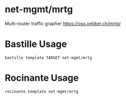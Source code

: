 # net-mgmt/mrtg
Multi-router traffic grapher
https://oss.oetiker.ch/mrtg/

# Bastille Usage
```shell
bastille template TARGET net-mgmt/mrtg
```

# Rocinante Usage
```shell
rocinante template net-mgmt/mrtg
```
